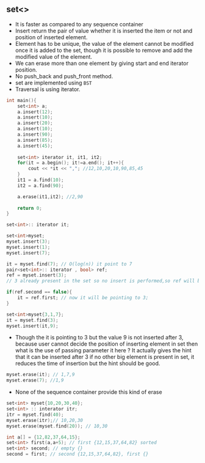 ## set<> ##
- It is faster as compared to any sequence container
- Insert return the pair of value whether it is inserted the item or not and position of inserted element.
- Element has to be unique, the value of the element cannot be modified once it is added to the set, though it is possible to remove and add the modified value of the element.
- We can erase more than one element by giving start and end iterator position.
- No push_back and push_front method.
- set are implemented using `BST`
- Traversal is using iterator.

```cpp
int main(){
    set<int> a;
    a.insert(12);
    a.insert(10);
    a.insert(20);
    a.insert(10);
    a.insert(90);
    a.insert(85);
    a.insert(45);
    
    set<int> iterator it, it1, it2;
    for(it = a.begin(); it!=a.end(); it++){
        cout << *it << ","; //12,10,20,10,90,85,45
    }
    it1 = a.find(10);
    it2 = a.find(90);

    a.erase(it1,it2); //2,90
    
    return 0;
}
```
```cpp
set<int>:: iterator it;

set<int>myset;
myset.insert(3);
myset.insert(1);
myset.insert(7);

it = myset.find(7); // O(log(n)) it point to 7
pair<set<int>:: iterator , bool> ref;
ref = myset.insert(3);
// 3 already present in the set so no insert is performed,so ref will be set to false, but if it insert new element then it will be set to true.

if(ref.second == false){
    it = ref.first; // now it will be pointing to 3;
}
```
```cpp
set<int>myset{3,1,7};
it = myset.find(3); 
myset.insert(it,9);
```
- Though the it is pointing to 3 but the value 9 is not inserted after 3, because user cannot decide the position of inserting element in set then what is the use of passing parameter it here ?
It actually gives the hint that it can be inserted after 3 if no other big element is present in set, it reduces the time of insertion but the hint should be good.

```cpp
myset.erase(it); // 1,7,9
myset.erase(7); //1,9
```
- None of the sequence container provide this kind of erase
```cpp
set<int> myset{10,20,30,40};
set<int> :: interator itr;
itr = myset.find(40); 
myset.erase(itr);// 10,20,30
myset.erase(myset.find(20)); // 10,30
```
```cpp
int a[] = {12,82,37,64,15};
set<int> first(a,a+5); // first {12,15,37,64,82} sorted 
set<int> second; // empty {}
second = first; // second {12,15,37,64,82}, first {}

```

